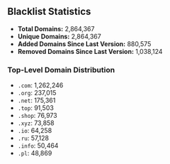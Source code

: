 ## Blacklist Statistics

- **Total Domains:** 2,864,367
- **Unique Domains:** 2,864,367
- **Added Domains Since Last Version:** 880,575
- **Removed Domains Since Last Version:** 1,038,124

### Top-Level Domain Distribution

-  `.com`: 1,262,246
-  `.org`: 237,015
-  `.net`: 175,361
-  `.top`: 91,503
-  `.shop`: 76,973
-  `.xyz`: 73,858
-  `.io`: 64,258
-  `.ru`: 57,128
-  `.info`: 50,464
-  `.pl`: 48,869
